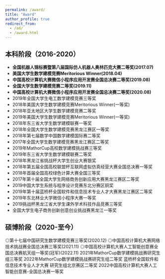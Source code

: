 ```yaml
---
permalink: /award/
title: "Award"
author_profile: true
redirect_from: 
  - /ad/
  - /award.html
---
```


## 本科阶段（2016-2020）
- **全国机器人锦标赛暨第八届国际仿人机器人奥林匹克大赛二等奖(2017.07)**
- **美国大学生数学建模竞赛Meritorious Winner(2018.04)**
- **中国高校计算机大赛微信小程序应用开发赛全国总决赛二等奖(2019.08)**
- **全国大学生数学建模竞赛二等奖(2019.11)**
- **中国高校计算机大赛微信小程序应用开发赛全国总决赛二等奖(2020.08)**
- 2019年全国大学生电工数学建模竞赛三等奖
- 2018年美国大学生数学建模竞赛Meritorious  Winner(一等奖)
- 2018年亚太地区大学生数学建模竞赛二等奖
- 2019年美国大学生数学建模竞赛Meritorious  Winner(一等奖)
- 2018年东三省大学生数学建模联赛一等奖
- 2018年全国大学生数学建模竞赛黑龙江赛区一等奖
- 2018年第七届数学中国数学建模国际赛二等奖
- 2017年全国大学生数学建模竞赛黑龙江赛区二等奖
- 2019年MathorCup高校数学建模挑战赛三等奖
- 2019年东三省大学生数学建模联赛二等奖     
- 2018年黑龙江省挑战杯大学生创业大赛银奖
- 2018年第五届全国高校联盟杯互联网虚拟仿真经营大赛全国总决赛一等奖
- 2018年首届全国高校绿色计算大赛全国三等奖
- 2017年第十届全国大学生网络商务创新应用大赛黑龙江赛区二等奖
- 2019中国大学生系统与程序设计竞赛东北分赛区铜奖
- 2019年第十届蓝桥杯全国软件和信息技术专业人才大赛黑龙江赛区二等奖
- 2019年东北林业大学微信小程序大赛一等奖
- 2019挑战杯黑龙江省大学生课外学术科技作品竞赛三等奖
- 全国大学生电子商务创新创意创业挑战赛黑龙江一等奖


## 硕博阶段（2020-至今）
◎第十七届中国研究生数学建模竞赛三等奖(2020.12)
◎中国高校计算机大赛网络技术挑战赛全国总决赛三等奖(2021.11)
◎中国高校计算机大赛人工智能创意赛全国总决赛航天组一等奖(冠军)(2022.11)
2021年MathorCup数学建模挑战赛研究生组三等奖
2022年MathorCup数学建模挑战赛研究生组二等奖
蓝桥杯全国软件和信息技术专业人才大赛
研究生组北京赛区二等奖
2022中国高校计算机大赛人工智能创意赛-全国总决赛一等奖
